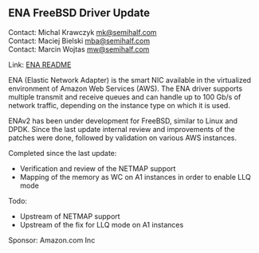 ## ENA FreeBSD Driver Update ##

Contact: Michal Krawczyk <mk@semihalf.com>  
Contact: Maciej Bielski <mba@semihalf.com>  
Contact: Marcin Wojtas <mw@semihalf.com>  

Link: [ENA README](https://github.com/amzn/amzn-drivers/blob/master/kernel/fbsd/ena/README)

ENA (Elastic Network Adapter) is the smart NIC available in the
virtualized environment of Amazon Web Services (AWS).  The ENA
driver supports multiple transmit and receive queues and can handle
up to 100 Gb/s of network traffic, depending on the instance type
on which it is used.

ENAv2 has been under development for FreeBSD, similar to Linux
and DPDK.  Since the last update internal review and improvements
of the patches were done, followed by validation on various AWS
instances.

Completed since the last update:
  * Verification and review of the NETMAP support
  * Mapping of the memory as WC on A1 instances in order to enable LLQ mode

Todo:
  * Upstream of NETMAP support
  * Upstream of the fix for LLQ mode on A1 instances

Sponsor: Amazon.com Inc
